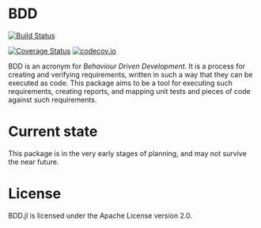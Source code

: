 # BDD

[![Build Status](https://travis-ci.org/erikedin/BDD.jl.svg?branch=master)](https://travis-ci.org/erikedin/BDD.jl)

[![Coverage Status](https://coveralls.io/repos/github/erikedin/BDD.jl/badge.svg?branch=master)](https://coveralls.io/github/erikedin/BDD.jl?branch=master)
[![codecov.io](http://codecov.io/github/erikedin/BDD.jl/coverage.svg?branch=master)](http://codecov.io/github/erikedin/BDD.jl?branch=master)

BDD is an acronym for _Behaviour Driven Development_. It is a process for creating and verifying
requirements, written in such a way that they can be executed as code. This package aims to be a
tool for executing such requirements, creating reports, and mapping unit tests and pieces of code
against such requirements.

# Current state
This package is in the very early stages of planning, and may not survive the near future.

# License
BDD.jl is licensed under the Apache License version 2.0.
